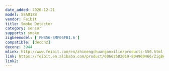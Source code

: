 ```yaml
---
date_added: 2020-12-21
model: SSA01ZB 
vendor: Feibit
title: Smoke Detector
category: sensor
supports: smoke
zigbeemodel: ['FNB56-SMF06FB1.6']
compatible: [deconz]
deconz: 3944
mlink: http://www.feibit.com/en/zhinengchuanganxilie/products-556.html
link: https://feibit.en.alibaba.com/product/60662582019-804969466/ZigBee_Smoke_Detector_Sensor_Feibit.html
link2: 
---
```

